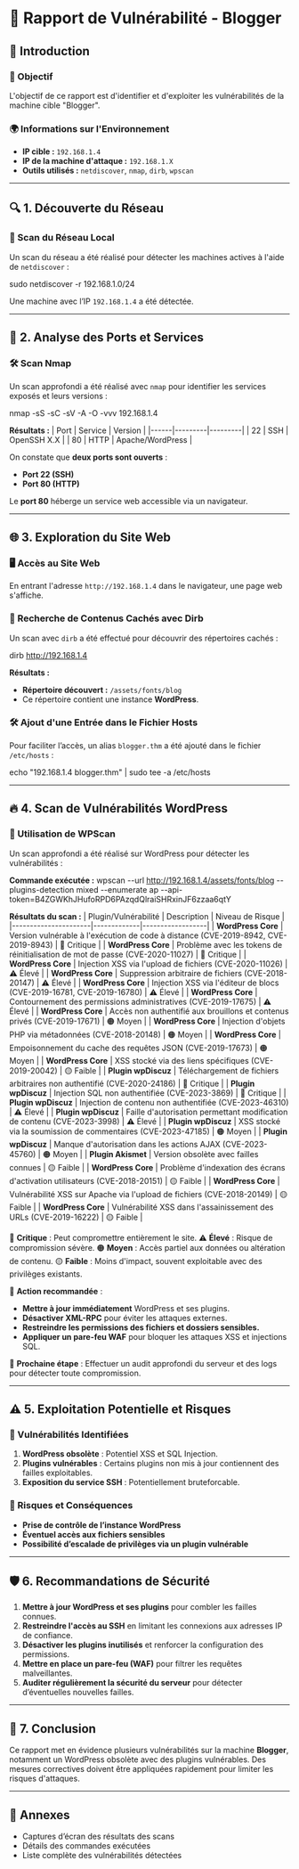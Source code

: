 # 📌 Rapport de Vulnérabilité - Blogger

## 📝 Introduction

### 🎯 Objectif
L'objectif de ce rapport est d'identifier et d'exploiter les vulnérabilités de la machine cible "Blogger".

### 🌍 Informations sur l'Environnement
- **IP cible :** `192.168.1.4`
- **IP de la machine d'attaque :** `192.168.1.X`
- **Outils utilisés :** `netdiscover`, `nmap`, `dirb`, `wpscan`

---

## 🔍 1. Découverte du Réseau

### 🔎 Scan du Réseau Local
Un scan du réseau a été réalisé pour détecter les machines actives à l'aide de `netdiscover` :

sudo netdiscover -r 192.168.1.0/24


Une machine avec l’IP `192.168.1.4` a été détectée.

---

## 🚀 2. Analyse des Ports et Services

### 🛠 Scan Nmap
Un scan approfondi a été réalisé avec `nmap` pour identifier les services exposés et leurs versions :

nmap -sS -sC -sV -A -O -vvv 192.168.1.4


**Résultats :**
| Port | Service | Version |
|------|---------|---------|
| 22   | SSH     | OpenSSH X.X |
| 80   | HTTP    | Apache/WordPress |

On constate que **deux ports sont ouverts** : 
- **Port 22 (SSH)** 
- **Port 80 (HTTP)**

Le **port 80** héberge un service web accessible via un navigateur.

---

## 🌐 3. Exploration du Site Web

### 🖥 Accès au Site Web
En entrant l'adresse `http://192.168.1.4` dans le navigateur, une page web s'affiche.

### 📂 Recherche de Contenus Cachés avec Dirb
Un scan avec `dirb` a été effectué pour découvrir des répertoires cachés :

dirb http://192.168.1.4

**Résultats :**
- **Répertoire découvert :** `/assets/fonts/blog`
- Ce répertoire contient une instance **WordPress**.

### 🛠 Ajout d'une Entrée dans le Fichier Hosts
Pour faciliter l’accès, un alias `blogger.thm` a été ajouté dans le fichier `/etc/hosts` :

echo "192.168.1.4 blogger.thm" | sudo tee -a /etc/hosts


---

## 🔥 4. Scan de Vulnérabilités WordPress
### 🏴 Utilisation de WPScan
Un scan approfondi a été réalisé sur WordPress pour détecter les vulnérabilités :

**Commande exécutée :**
wpscan --url http://192.168.1.4/assets/fonts/blog --plugins-detection mixed --enumerate ap --api-token=B4ZGWKhJHufoRPD6PAzqdQlraiSHRxinJF6zzaa6qtY

**Résultats du scan :**
| Plugin/Vulnérabilité | Description | Niveau de Risque |
|----------------------|-------------|------------------|
| **WordPress Core** | Version vulnérable à l'exécution de code à distance (CVE-2019-8942, CVE-2019-8943) | 🔴 Critique |
| **WordPress Core** | Problème avec les tokens de réinitialisation de mot de passe (CVE-2020-11027) | 🔴 Critique |
| **WordPress Core** | Injection XSS via l'upload de fichiers (CVE-2020-11026) | ⚠️ Élevé |
| **WordPress Core** | Suppression arbitraire de fichiers (CVE-2018-20147) | ⚠️ Élevé |
| **WordPress Core** | Injection XSS via l'éditeur de blocs (CVE-2019-16781, CVE-2019-16780) | ⚠️ Élevé |
| **WordPress Core** | Contournement des permissions administratives (CVE-2019-17675) | ⚠️ Élevé |
| **WordPress Core** | Accès non authentifié aux brouillons et contenus privés (CVE-2019-17671) | 🟠 Moyen |
| **WordPress Core** | Injection d'objets PHP via métadonnées (CVE-2018-20148) | 🟠 Moyen |
| **WordPress Core** | Empoisonnement du cache des requêtes JSON (CVE-2019-17673) | 🟠 Moyen |
| **WordPress Core** | XSS stocké via des liens spécifiques (CVE-2019-20042) | 🟡 Faible |
| **Plugin wpDiscuz** | Téléchargement de fichiers arbitraires non authentifié (CVE-2020-24186) | 🔴 Critique |
| **Plugin wpDiscuz** | Injection SQL non authentifiée (CVE-2023-3869) | 🔴 Critique |
| **Plugin wpDiscuz** | Injection de contenu non authentifiée (CVE-2023-46310) | ⚠️ Élevé |
| **Plugin wpDiscuz** | Faille d'autorisation permettant modification de contenu (CVE-2023-3998) | ⚠️ Élevé |
| **Plugin wpDiscuz** | XSS stocké via la soumission de commentaires (CVE-2023-47185) | 🟠 Moyen |
| **Plugin wpDiscuz** | Manque d'autorisation dans les actions AJAX (CVE-2023-45760) | 🟠 Moyen |
| **Plugin Akismet** | Version obsolète avec failles connues | 🟡 Faible |
| **WordPress Core** | Problème d'indexation des écrans d'activation utilisateurs (CVE-2018-20151) | 🟡 Faible |
| **WordPress Core** | Vulnérabilité XSS sur Apache via l'upload de fichiers (CVE-2018-20149) | 🟡 Faible |
| **WordPress Core** | Vulnérabilité XSS dans l'assainissement des URLs (CVE-2019-16222) | 🟡 Faible |

🔴 **Critique** : Peut compromettre entièrement le site.
⚠️ **Élevé** : Risque de compromission sévère.
🟠 **Moyen** : Accès partiel aux données ou altération de contenu.
🟡 **Faible** : Moins d'impact, souvent exploitable avec des privilèges existants.

🚀 **Action recommandée** :
- **Mettre à jour immédiatement** WordPress et ses plugins.
- **Désactiver XML-RPC** pour éviter les attaques externes.
- **Restreindre les permissions des fichiers et dossiers sensibles.**
- **Appliquer un pare-feu WAF** pour bloquer les attaques XSS et injections SQL.

📌 **Prochaine étape** : Effectuer un audit approfondi du serveur et des logs pour détecter toute compromission.

---

## ⚠️ 5. Exploitation Potentielle et Risques

### 🔑 Vulnérabilités Identifiées
1. **WordPress obsolète** : Potentiel XSS et SQL Injection.
2. **Plugins vulnérables** : Certains plugins non mis à jour contiennent des failles exploitables.
3. **Exposition du service SSH** : Potentiellement bruteforcable.

### 🚨 Risques et Conséquences
- **Prise de contrôle de l’instance WordPress**
- **Éventuel accès aux fichiers sensibles**
- **Possibilité d’escalade de privilèges via un plugin vulnérable**

---

## 🛡️ 6. Recommandations de Sécurité

1. **Mettre à jour WordPress et ses plugins** pour combler les failles connues.
2. **Restreindre l'accès au SSH** en limitant les connexions aux adresses IP de confiance.
3. **Désactiver les plugins inutilisés** et renforcer la configuration des permissions.
4. **Mettre en place un pare-feu (WAF)** pour filtrer les requêtes malveillantes.
5. **Auditer régulièrement la sécurité du serveur** pour détecter d’éventuelles nouvelles failles.

---

## 🏁 7. Conclusion

Ce rapport met en évidence plusieurs vulnérabilités sur la machine **Blogger**, notamment un WordPress obsolète avec des plugins vulnérables. Des mesures correctives doivent être appliquées rapidement pour limiter les risques d'attaques.

---

## 📌 Annexes
- Captures d’écran des résultats des scans
- Détails des commandes exécutées
- Liste complète des vulnérabilités détectées
